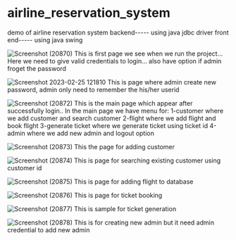 # airline_reservation_system
demo of airline reservation system 
backend----- using java jdbc driver
front end-----  using java swing



![Screenshot (20870)](https://user-images.githubusercontent.com/43317384/221342972-a521e53b-f62f-40a7-8bae-516753e36d4d.png)
This is first page we see when we run the project... Here we need to give valid credentials to login... also have option if admin froget the password


![Screenshot 2023-02-25 121810](https://user-images.githubusercontent.com/43317384/221343117-63332401-c0b3-4563-9b1a-d2a3ec314265.png)
This is page where admin create new password, admin only need to remember the his/her userid


![Screenshot (20872)](https://user-images.githubusercontent.com/43317384/221343184-262a449d-f889-4393-8c6e-0a4c7b84cbdf.png)
This is the main page which appear after successfully login.. In the main page we have menu for:
1-customer where we add customer and search customer
2-flight where we add flight and book flight
3-generate ticket where we generate ticket using ticket id
4-admin where we add new admin and logout option


![Screenshot (20873)](https://user-images.githubusercontent.com/43317384/221343336-135a925c-69f8-40e9-9565-7b5726d56ece.png)
This the page for adding customer

![Screenshot (20874)](https://user-images.githubusercontent.com/43317384/221343358-dc4d6c87-2ded-46a5-a0ba-7282b75a23bc.png)
This is page for searching existing customer using customer id

![Screenshot (20875)](https://user-images.githubusercontent.com/43317384/221343382-1ff2e216-b6d6-4845-a4c8-12e54b406add.png)
This is page for adding flight to database



![Screenshot (20876)](https://user-images.githubusercontent.com/43317384/221343397-01418c1a-5558-45f5-8e86-4ca90c18af13.png)
This is page for ticket booking

![Screenshot (20877)](https://user-images.githubusercontent.com/43317384/221343438-a77e41e0-380f-451b-bfd5-0b4a8e8574f0.png)
This is sample for ticket generation


![Screenshot (20878)](https://user-images.githubusercontent.com/43317384/221343482-e0d754e3-14c8-4249-ada6-1d9ea1c23604.png)
This is for creating new admin but it need admin credential to add new admin





